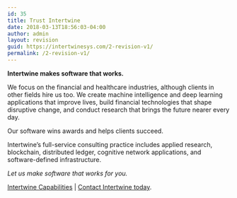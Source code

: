 ```yaml
---
id: 35
title: Trust Intertwine
date: 2018-03-13T18:56:03-04:00
author: admin
layout: revision
guid: https://intertwinesys.com/2-revision-v1/
permalink: /2-revision-v1/
---
```

**Intertwine makes software that works.**

We focus on the financial and healthcare industries, although clients in other fields hire us too. We create machine intelligence and deep learning applications that improve lives, build financial technologies that shape disruptive change, and conduct research that brings the future nearer every day.

Our software wins awards and helps clients succeed.

Intertwine’s full-service consulting practice includes applied research, blockchain, distributed ledger, cognitive network applications, and software-defined infrastructure.

_Let us make software that works for you._

[Intertwine Capabilities](/capabilities) | [Contact Intertwine today](https://intertwinesys.com/contact/).